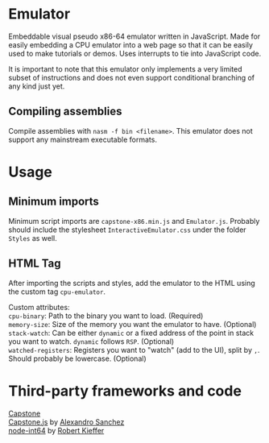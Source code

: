 # Emulator
Embeddable visual pseudo x86-64 emulator written in JavaScript. Made for easily embedding a CPU emulator into a web page so that it can
be easily used to make tutorials or demos. Uses interrupts to tie into JavaScript code.   

It is important to note that this emulator only implements a very limited subset of instructions and does not even 
support conditional branching of any kind just yet. 

## Compiling assemblies
Compile assemblies with `nasm -f bin <filename>`. This emulator does not support any mainstream executable formats. 

# Usage

## Minimum imports
Minimum script imports are `capstone-x86.min.js` and `Emulator.js`. Probably should include the stylesheet
`InteractiveEmulator.css` under the folder `Styles` as well.

## HTML Tag
After importing the scripts and styles, add the emulator to the HTML using the custom tag `cpu-emulator`. 

Custom attributes:  
`cpu-binary`: Path to the binary you want to load. (Required)  
`memory-size`: Size of the memory you want the emulator to have. (Optional)  
`stack-watch`: Can be either `dynamic` or a fixed address of the point in stack you want to watch. `dynamic` follows `RSP`. (Optional)   
`watched-registers`: Registers you want to "watch" (add to the UI), split by `,`. Should probably be lowercase. (Optional)  

# Third-party frameworks and code
[Capstone](http://www.capstone-engine.org)  
[Capstone.js](https://github.com/AlexAltea/capstone.js) by [Alexandro Sanchez](https://github.com/AlexAltea)  
[node-int64](https://github.com/broofa/node-int64) by [Robert Kieffer](https://github.com/broofa)  